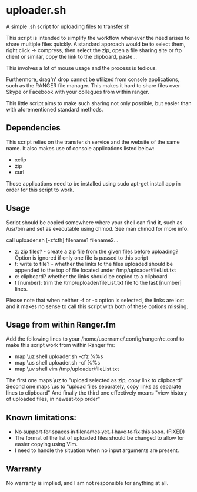 # uploader.sh

A simple .sh script for uploading files to transfer.sh

This script is intended to simplify the workflow whenever the need arises to share multiple files quickly. A standard approach would be to
select them, right click -> compress, then select the zip, open a file sharing site or ftp client or similar, copy the link to the clipboard, paste...

This involves a lot of mouse usage and the process is tedious.

Furthermore, drag'n' drop cannot be utilized from console applications, such as the RANGER file manager. 
This makes it hard to share files over Skype or Facebook with your collegues from within ranger.

This little script aims to make such sharing not only possible, but easier than with aforementioned standard methods.

## Dependencies

This script relies on the transfer.sh service and the website of the same name. It also makes use of console applications listed below:

- xclip
- zip
- curl

Those applications need to be installed using sudo apt-get install app in order for this script to work.

## Usage

Script should be copied somewhere where your shell can find it, such as /usr/bin and set as executable using chmod. See man chmod for more info.

call uploader.sh [-zfcth] filename1 filename2...

- z: zip files? - create a zip file from the given files before uploading? Option is ignored if only one file is passed to this script
- f: write to file? - whether the links to the files uploaded should be appended to the top of file located under /tmp/uploader/fileList.txt
- c: clipboard? whether the links should be copied to a clipboard
- t [number]: trim the /tmp/uploader/fileList.txt file to the last [number] lines.

Please note that when neither -f or -c option is selected, the links are lost and it makes no sense to call this script with both of these options missing.



## Usage from within Ranger.fm

Add the following lines to your /home/username/.config/ranger/rc.conf to make this script work from within Ranger fm:

- map \uz shell uploader.sh -cfz %%s
- map \us shell uploader.sh -cf %%s
- map \uv shell vim /tmp/uploader/fileList.txt

The first one maps \uz to "upload selected as zip, copy link to clipboard"
Second one maps \us to "upload files separately, copy links as separate lines to clipboard"
And finally the third one effectively means "view history of uploaded files, in newest-top order"

## Known limitations:

- ~~No support for spaces in filenames yet. I have to fix this soon.~~ (FIXED)
- The format of the list of uploaded files should be changed to allow for easier copying using Vim.
- I need to handle the situation when no input arguments are present.

## Warranty

No warranty is implied, and I am not responsible for anything at all. 




